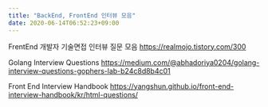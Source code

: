 ```yaml
---
title: "BackEnd, FrontEnd 인터뷰 모음"
date: 2020-06-14T06:52:23+09:00
---
```


FrentEnd 개발자 기술면접 인터뷰 질문 모음
 https://realmojo.tistory.com/300

Golang Interview Questions
 https://medium.com/@abhadoriya0204/golang-interview-questions-gophers-lab-b24c8d8b4c01

Front End Interview Handbook
 https://yangshun.github.io/front-end-interview-handbook/kr/html-questions/